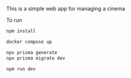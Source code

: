 This is a simple web app for managing a cinema

To run

```bash
npm install

docker compose up

npx prisma generate
npx prisma migrate dev

npm run dev
```

